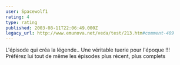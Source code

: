 ```yaml
---
user: Spacewolf1
rating: 4
type: rating
published: 2003-08-11T22:06:49.000Z
legacy_url: http://www.emunova.net/veda/test/213.htm#comment-409
---
```

L'épisode qui créa la légende.. Une véritable tuerie pour l'époque !!! Préférez lui tout de même les épisodes plus récent, plus complets